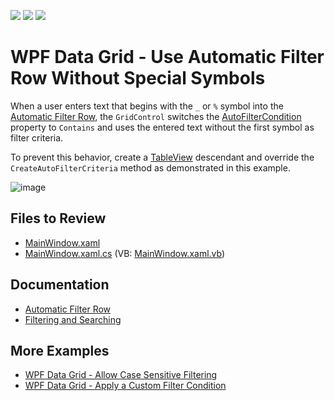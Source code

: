 <!-- default badges list -->
![](https://img.shields.io/endpoint?url=https://codecentral.devexpress.com/api/v1/VersionRange/128653971/22.2.2%2B)
[![](https://img.shields.io/badge/Open_in_DevExpress_Support_Center-FF7200?style=flat-square&logo=DevExpress&logoColor=white)](https://supportcenter.devexpress.com/ticket/details/T150880)
[![](https://img.shields.io/badge/📖_How_to_use_DevExpress_Examples-e9f6fc?style=flat-square)](https://docs.devexpress.com/GeneralInformation/403183)
<!-- default badges end -->

# WPF Data Grid - Use Automatic Filter Row Without Special Symbols

When a user enters text that begins with the `_` or `%` symbol into the [Automatic Filter Row](https://docs.devexpress.com/WPF/6132/controls-and-libraries/data-grid/filtering-and-searching/automatic-filter-row), the `GridControl` switches the [AutoFilterCondition](https://docs.devexpress.com/WPF/DevExpress.Xpf.Grid.ColumnBase.AutoFilterCondition) property to `Contains` and uses the entered text without the first symbol as filter criteria.

To prevent this behavior, create a [TableView](https://docs.devexpress.com/WPF/DevExpress.Xpf.Grid.TableView) descendant and override the `CreateAutoFilterCriteria` method as demonstrated in this example.

![image](https://github.com/DevExpress-Examples/the-use-of-automatic-filter-row-without-special-symbols-t150880/assets/65009440/ad16ab25-1600-48f1-bde4-cc1948afeb5a)

## Files to Review

* [MainWindow.xaml](./CS/AutoFilterlRow/MainWindow.xaml)
* [MainWindow.xaml.cs](./CS/AutoFilterlRow/MainWindow.xaml.cs) (VB: [MainWindow.xaml.vb](./VB/AutoFilterlRow/MainWindow.xaml.vb))

## Documentation

* [Automatic Filter Row](https://docs.devexpress.com/WPF/6132/controls-and-libraries/data-grid/filtering-and-searching/automatic-filter-row)
* [Filtering and Searching](https://docs.devexpress.com/WPF/7356/controls-and-libraries/data-grid/filtering-and-searching)

## More Examples

* [WPF Data Grid - Allow Case Sensitive Filtering](https://github.com/DevExpress-Examples/how-to-perform-case-sensitive-filtering-e3349)
* [WPF Data Grid - Apply a Custom Filter Condition](https://github.com/DevExpress-Examples/wpf-data-grid-implement-custom-filtering)
